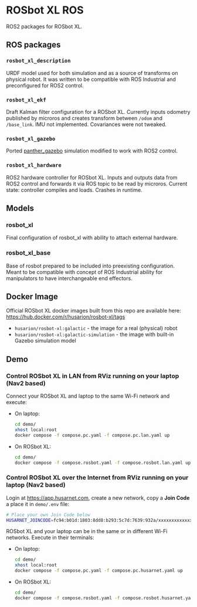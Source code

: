# ROSbot XL ROS

ROS2 packages for ROSbot XL.

## ROS packages

### `rosbot_xl_description`

URDF model used for both simulation and as a source of transforms on physical robot. It was written to be compatible with ROS Industrial and preconfigured for ROS2 control.

### `rosbot_xl_ekf`

Draft Kalman filter configuration for a ROSbot XL. Currently inputs odometry published by microros and creates transform between `/odom` and `/base_link`. IMU not implemented. Covariances were not tweaked.

### `rosbot_xl_gazebo`

Ported [panther_gazebo](https://github.com/husarion/panther_simulation/tree/ros2/panther_gazebo) simulation modified to work with ROS2 control.

### `rosbot_xl_hardware`

ROS2 hardware controller for ROSbot XL. Inputs and outputs data from ROS2 control and forwards it via ROS topic to be read by microros. Current state: controller compiles and loads. Crashes in runtime.

## Models

### rosbot_xl

Final configuration of rosbot_xl with ability to attach external hardware.

### rosbot_xl_base

Base of rosbot prepared to be included into preexisting configuration. Meant to be compatible with concept of ROS Industrial ability for manipulators to have interchangeable end effectors.

## Docker Image

Official ROSbot XL docker images built from this repo are available here: https://hub.docker.com/r/husarion/rosbot-xl/tags

- `husarion/rosbot-xl:galactic` - the image for a real (physical) robot
- `husarion/rosbot-xl:galactic-simulation` - the image with built-in Gazebo simulation model

## Demo

### Control ROSbot XL in LAN from RViz running on your laptop (Nav2 based)

Connect your ROSbot XL and laptop to the same Wi-Fi network and execute:

- On laptop:

    ```bash
    cd demo/
    xhost local:root
    docker compose -f compose.pc.yaml -f compose.pc.lan.yaml up
    ```

- On ROSbot XL:

    ```bash
    cd demo/
    docker compose -f compose.rosbot.yaml -f compose.rosbot.lan.yaml up
    ```

### Control ROSbot XL over the Internet from RViz running on your laptop (Nav2 based)

Login at https://app.husarnet.com, create a new network, copy a **Join Code** a place it in `demo/.env` file:

```bash
# Place your own Join Code below
HUSARNET_JOINCODE=fc94:b01d:1803:8dd8:b293:5c7d:7639:932a/xxxxxxxxxxxxxxxxxxxxxx
```

ROSbot XL and your laptop can be in the same or in different Wi-Fi networks. Execute in their terminals:

- On laptop:

    ```bash
    cd demo/
    xhost local:root
    docker compose -f compose.pc.yaml -f compose.pc.husarnet.yaml up
    ```

- On ROSbot XL:

    ```bash
    cd demo/
    docker compose -f compose.rosbot.yaml -f compose.rosbot.husarnet.yaml up
    ```